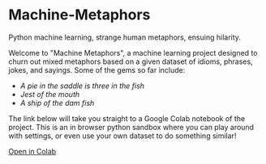 # Machine-Metaphors
Python machine learning, strange human metaphors, ensuing hilarity.

Welcome to "Machine Metaphors", a machine learning project designed to churn out mixed metaphors based on a given dataset of idioms, phrases, jokes, and sayings. Some of the gems so far include:  
  
  * *A pie in the saddle is three in the fish*  
  * *Jest of the mouth*  
  * *A ship of the dam fish*  

The link below will take you straight to a Google Colab notebook of the project. This is an in browser python sandbox where you can play around with settings, or even use your own dataset to do something similar!

[Open in Colab](https://colab.research.google.com/drive/1acELGtK-TsiNibr4PnnDvIg2yjUEAt1R)
